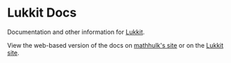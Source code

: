 # Lukkit Docs
Documentation and other information for [Lukkit](https://github.com/jammehcow/Lukkit/).

View the web-based version of the docs on [mathhulk's site](https://theartex.net/hosting/lukkit.us/docs) or on the [Lukkit site](lukkit.us/docs).
